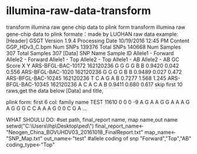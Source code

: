 # illumina-raw-data-transform
transform illumina raw gene chip data to plink form
transform illumina raw gene-chip data to plink formate：made by LUOHAN
raw data example:
[Header]
GSGT Version	1.9.4
Processing Date	10/19/2016 12:45 PM
Content		GGP_HDv3_C.bpm
Num SNPs	139376
Total SNPs	140668
Num Samples	307
Total Samples	307
[Data]
SNP Name	Sample ID	Allele1 - Forward	Allele2 - Forward	Allele1 - Top	Allele2 - Top	Allele1 - AB	Allele2 - AB	GC Score	X	Y
ARS-BFGL-BAC-10172	162120236	G	G	G	G	B	B	0.9420	0.042	0.556
ARS-BFGL-BAC-1020	162120236	G	G	G	G	B	B	0.9489	0.027	0.472
ARS-BFGL-BAC-10245	162120236	T	C	A	G	A	B	0.7277	1.568	1.245
ARS-BFGL-BAC-10345	162120236	A	C	A	C	A	B	0.9411	0.680	0.617
skip first 10 raws,get the data  below [Data] and title, 

plink form:
first 6 col: family name 
TEST 11610 0 0 0 -9 A G A A G G A A A G A G G G C C A A A G 0 0 C G A ...


WHAT SHOULU DO:
#set path, final_report name, map name,out name
setwd("C:\\Users\\lhp\\Desktop\\ped\\")
final_report_name<-"Neogen_China_BOVUHDV03_20161018_FinalReport.txt"
map_name<-"SNP_Map.txt"
out_name<-"test"
#allele coding of snp "Forward","Top","AB"
coding_type<-"Top"
